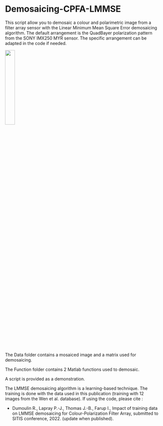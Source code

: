 # Demosaicing-CPFA-LMMSE
This script allow you to demosaic a colour and polarimetric image from a filter array sensor with the Linear Minimum Mean Square Error demosaicing algorithm. The default arrangement is the QuadBayer polarization pattern from the SONY IMX250 MYR sensor. The specific arrangement can be adapted in the code if needed.

<img src="https://user-images.githubusercontent.com/10449075/187774705-afb79148-763f-4ad9-8a7b-b14b20292b44.png" width=25%>

The Data folder contains a mosaiced image and a matrix used for demosaicing.

The Function folder contains 2 Matlab functions used to demosaic.

A script is provided as a demonstration.

The LMMSE demosaicing algorithm is a learning-based technique. The training is done with the data used in this publication (training with 12 images from the Wen et al. database). If using the code, please cite :
  - Dumoulin R., Lapray P.-J., Thomas J.-B., Farup I.,  Impact of training data on LMMSE demosaicing for Colour-Polarization Filter Array, submitted to SITIS conference, 2022. (update when published).
  
